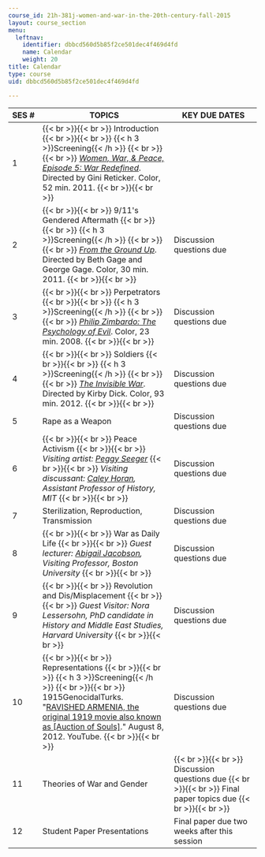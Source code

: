 ```yaml
---
course_id: 21h-381j-women-and-war-in-the-20th-century-fall-2015
layout: course_section
menu:
  leftnav:
    identifier: dbbcd560d5b85f2ce501dec4f469d4fd
    name: Calendar
    weight: 20
title: Calendar
type: course
uid: dbbcd560d5b85f2ce501dec4f469d4fd

---
```


| SES # | TOPICS | KEY DUE DATES |
| --- | --- | --- |
| 1 |  {{< br >}}{{< br >}} Introduction {{< br >}}{{< br >}} {{< h 3 >}}Screening{{< /h >}} {{< br >}}{{< br >}} [_Women, War, & Peace, Episode 5: War Redefined_](http://www.pbs.org/video/2165993549/). Directed by Gini Reticker. Color, 52 min. 2011. {{< br >}}{{< br >}}  | &nbsp; |
| 2 |  {{< br >}}{{< br >}} 9/11's Gendered Aftermath {{< br >}}{{< br >}} {{< h 3 >}}Screening{{< /h >}} {{< br >}}{{< br >}} [_From the Ground Up_](https://www.fandor.com/films/from_the_ground_up_2011). Directed by Beth Gage and George Gage. Color, 30 min. 2011. {{< br >}}{{< br >}}  | Discussion questions due |
| 3 |  {{< br >}}{{< br >}} Perpetrators {{< br >}}{{< br >}} {{< h 3 >}}Screening{{< /h >}} {{< br >}}{{< br >}} [_Philip Zimbardo: The Psychology of Evil_](http://www.ted.com/talks/philip_zimbardo_on_the_psychology_of_evil?language=en). Color, 23 min. 2008. {{< br >}}{{< br >}}  | Discussion questions due |
| 4 |  {{< br >}}{{< br >}} Soldiers {{< br >}}{{< br >}} {{< h 3 >}}Screening{{< /h >}} {{< br >}}{{< br >}} [_The Invisible War_](http://www.pbs.org/independentlens/films/invisible-war/). Directed by Kirby Dick. Color, 93 min. 2012. {{< br >}}{{< br >}}  | Discussion questions due |
| 5 | Rape as a Weapon | Discussion questions due |
| 6 |  {{< br >}}{{< br >}} Peace Activism {{< br >}}{{< br >}} _Visiting artist:_ [_Peggy Seeger_](http://www.peggyseeger.com/) {{< br >}}{{< br >}} _Visiting discussant:_ [_Caley Horan_](https://history.mit.edu/people/caley-horan/)_, Assistant Professor of History, MIT_ {{< br >}}{{< br >}}  | Discussion questions due |
| 7 | Sterilization, Reproduction, Transmission | Discussion questions due |
| 8 |  {{< br >}}{{< br >}} War as Daily Life {{< br >}}{{< br >}} _Guest lecturer:_ [_Abigail Jacobson_](http://www.bu.edu/jewishstudies/people/faculty/fac/jacobson/)_, Visiting Professor, Boston University_ {{< br >}}{{< br >}}  | Discussion questions due |
| 9 |  {{< br >}}{{< br >}} Revolution and Dis/Misplacement {{< br >}}{{< br >}} _Guest Visitor: Nora Lessersohn, PhD candidate in History and Middle East Studies, Harvard University_ {{< br >}}{{< br >}}  | Discussion questions due |
| 10 |  {{< br >}}{{< br >}} Representations {{< br >}}{{< br >}} {{< h 3 >}}Screening{{< /h >}} {{< br >}}{{< br >}} 1915GenocidalTurks. "[RAVISHED ARMENIA, the original 1919 movie also known as \[Auction of Souls\]](https://www.youtube.com/watch?v=uTnCaW-Uo_s)." August 8, 2012. YouTube. {{< br >}}{{< br >}}  | Discussion questions due |
| 11 | Theories of War and Gender |  {{< br >}}{{< br >}} Discussion questions due {{< br >}}{{< br >}} Final paper topics due {{< br >}}{{< br >}}  |
| 12 | Student Paper Presentations | Final paper due two weeks after this session